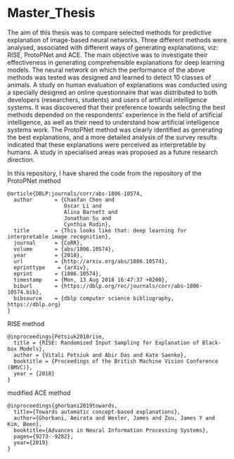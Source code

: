 # Master_Thesis
The aim of this thesis was to compare selected methods for predictive explanation of image-based neural networks. Three different methods were analysed, associated with different ways of generating explanations, viz: RISE, ProtoPNet and ACE. The main objective was to investigate their effectiveness in generating comprehensible explanations for deep learning models. The neural network on which the performance of the above methods was tested was designed and learned to detect 10 classes of animals. A study on human evaluation of explanations was conducted using a specially designed an online questionnaire that was distributed to both developers (researchers, students) and users of artificial intelligence systems. It was discovered that their preference towards selecting the best methods depended on the respondents' experience in the field of artificial intelligence, as well as their need to understand how artificial intelligence systems work. The ProtoPNet method was clearly identified as generating the best explanations, and a more detailed analysis of the survey results indicated that these explanations were perceived as interpretable by humans. A study in specialised areas was proposed as a future research direction.

In this repository, I have shared the code from the repository of the ProtoPNet method
```
@article{DBLP:journals/corr/abs-1806-10574,
  author       = {Chaofan Chen and
                  Oscar Li and
                  Alina Barnett and
                  Jonathan Su and
                  Cynthia Rudin},
  title        = {This looks like that: deep learning for interpretable image recognition},
  journal      = {CoRR},
  volume       = {abs/1806.10574},
  year         = {2018},
  url          = {http://arxiv.org/abs/1806.10574},
  eprinttype    = {arXiv},
  eprint       = {1806.10574},
  timestamp    = {Mon, 13 Aug 2018 16:47:37 +0200},
  biburl       = {https://dblp.org/rec/journals/corr/abs-1806-10574.bib},
  bibsource    = {dblp computer science bibliography, https://dblp.org}
}
```
RISE method
```
@inproceedings{Petsiuk2018rise,
  title = {RISE: Randomized Input Sampling for Explanation of Black-box Models},
  author = {Vitali Petsiuk and Abir Das and Kate Saenko},
  booktitle = {Proceedings of the British Machine Vision Conference (BMVC)},
  year = {2018}
}
```
modified ACE method
```
@inproceedings{ghorbani2019towards,
  title={Towards automatic concept-based explanations},
  author={Ghorbani, Amirata and Wexler, James and Zou, James Y and Kim, Been},
  booktitle={Advances in Neural Information Processing Systems},
  pages={9273--9282},
  year={2019}
}
```

